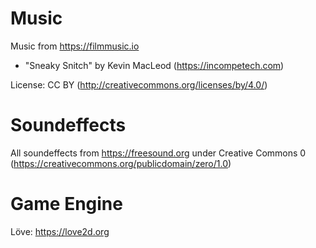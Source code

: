Music
=====
Music from https://filmmusic.io

* "Sneaky Snitch" by Kevin MacLeod (https://incompetech.com)

License: CC BY (http://creativecommons.org/licenses/by/4.0/)

Soundeffects
============

All soundeffects from https://freesound.org under Creative Commons 0 (https://creativecommons.org/publicdomain/zero/1.0)

Game Engine
===========

Löve: https://love2d.org
